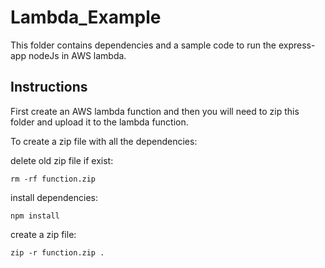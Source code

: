 # Lambda_Example

This folder contains dependencies and a sample code to run the express-app nodeJs in AWS lambda.

## Instructions

First create an AWS lambda function and then you will need to zip this folder and upload it to the lambda function.

To create a zip file with all the dependencies:

delete old zip file if exist:
```
rm -rf function.zip
```

install dependencies:
```
npm install
```

create a zip file:
```
zip -r function.zip .
```
